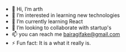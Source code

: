 - 👋 Hi, I’m arth
- 👀 I’m interested in learning new technologies
- 🌱 I’m currently learning React
- 💞️ I’m looking to collaborate with startup's
- 📫 you can  reach me bairagifake@gmail.com
- ⚡ Fun fact: It is a what it really is. 

<!---
Bairagi-fake/Bairagi-fake is a ✨ special ✨ repository because its `README.md` (this file) appears on your GitHub profile.
You can click the Preview link to take a look at your changes.
--->
